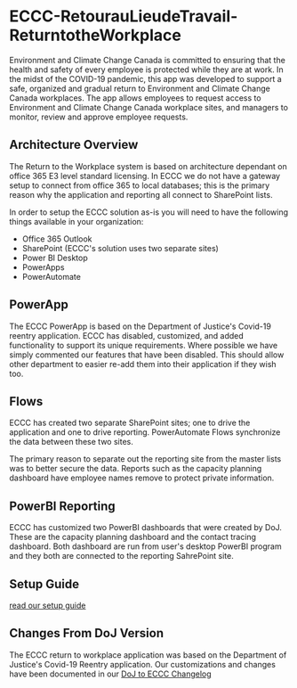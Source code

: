 # ECCC-RetourauLieudeTravail-ReturntotheWorkplace
Environment and Climate Change Canada is committed to ensuring that the health and safety of every employee is protected while they are at work.  In the midst of the COVID-19 pandemic, this app was developed to support a safe, organized and gradual return to Environment and Climate Change Canada workplaces.  The app allows employees to request access to Environment and Climate Change Canada workplace sites, and managers to monitor, review and approve employee requests.

## Architecture Overview

The Return to the Workplace system is based on architecture dependant on office 365 E3 level standard licensing. In ECCC we do not have a gateway setup to connect from office 365 to local databases; this is the primary reason why the application and reporting all connect to SharePoint lists.

In order to setup the ECCC solution as-is you will need to have the following things available in your organization:

* Office 365 Outlook
* SharePoint (ECCC's solution uses two separate sites)
* Power BI Desktop
* PowerApps
* PowerAutomate

## PowerApp

The ECCC PowerApp is based on the Department of Justice's Covid-19 reentry application. ECCC has disabled, customized, and added functionality to support its unique requirements. Where possible we have simply commented our features that have been disabled. This should allow other department to easier re-add them into their application if they wish too.

## Flows

ECCC has created two separate SharePoint sites; one to drive the application and one to drive reporting. PowerAutomate Flows synchronize the data between these two sites.

The primary reason to separate out the reporting site from the master lists was to better secure the data. Reports such as the capacity planning dashboard have employee names remove to protect private information.


## PowerBI Reporting 
ECCC has customized two PowerBI dashboards that were created by DoJ. These are the capacity planning dashboard and the contact tracing dashboard. Both dashboard are run from user's desktop PowerBI program and they both are connected to the reporting SahrePoint site.

## Setup Guide

[read our setup guide](https://github.com/BillNixon/ECCC-RetourauLieudeTravail-ReturntotheWorkplace/blob/main/setup-manual.md)


## Changes From DoJ Version

The ECCC return to workplace application was based on the Department of Justice's Covid-19 Reentry application. Our customizations and changes have been documented in our [DoJ to ECCC Changelog](https://github.com/BillNixon/ECCC-RetourauLieudeTravail-ReturntotheWorkplace/blob/main/DoJ%20to%20ECCC%20Changelog.md)
